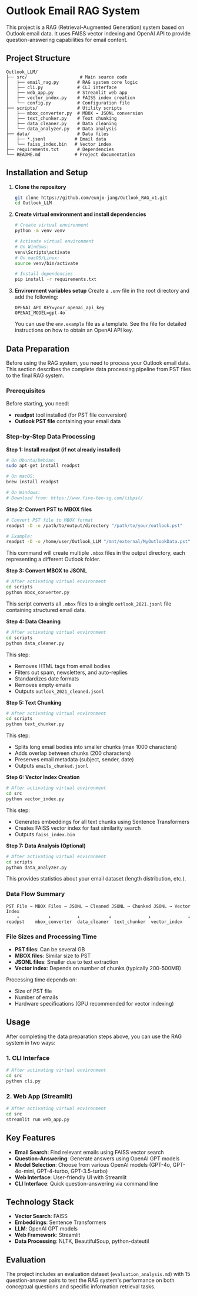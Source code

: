 # Outlook Email RAG System

This project is a RAG (Retrieval-Augmented Generation) system based on Outlook email data. It uses FAISS vector indexing and OpenAI API to provide question-answering capabilities for email content.

## Project Structure

```
Outlook_LLM/
├── src/                    # Main source code
│   ├── email_rag.py       # RAG system core logic
│   ├── cli.py             # CLI interface
│   ├── web_app.py         # Streamlit web app
│   ├── vector_index.py    # FAISS index creation
│   └── config.py          # Configuration file
├── scripts/               # Utility scripts
│   ├── mbox_converter.py  # MBOX → JSONL conversion
│   ├── text_chunker.py    # Text chunking
│   ├── data_cleaner.py    # Data cleaning
│   └── data_analyzer.py   # Data analysis
├── data/                  # Data files
│   ├── *.jsonl           # Email data
│   └── faiss_index.bin   # Vector index
├── requirements.txt       # Dependencies
└── README.md             # Project documentation
```

## Installation and Setup

1. **Clone the repository**
   ```bash
   git clone https://github.com/eunjo-jang/Outlook_RAG_v1.git
   cd Outlook_LLM
   ```

2. **Create virtual environment and install dependencies**
   ```bash
   # Create virtual environment
   python -m venv venv
   
   # Activate virtual environment
   # On Windows:
   venv\Scripts\activate
   # On macOS/Linux:
   source venv/bin/activate
   
   # Install dependencies
   pip install -r requirements.txt
   ```

3. **Environment variables setup**
   Create a `.env` file in the root directory and add the following:
   ```
   OPENAI_API_KEY=your_openai_api_key
   OPENAI_MODEL=gpt-4o
   ```
   
   You can use the `env.example` file as a template. See the file for detailed instructions on how to obtain an OpenAI API key.

## Data Preparation

Before using the RAG system, you need to process your Outlook email data. This section describes the complete data processing pipeline from PST files to the final RAG system.

### Prerequisites

Before starting, you need:
- **readpst** tool installed (for PST file conversion)
- **Outlook PST file** containing your email data

### Step-by-Step Data Processing

**Step 1: Install readpst (if not already installed)**
```bash
# On Ubuntu/Debian:
sudo apt-get install readpst

# On macOS:
brew install readpst

# On Windows:
# Download from: https://www.five-ten-sg.com/libpst/
```

**Step 2: Convert PST to MBOX files**
```bash
# Convert PST file to MBOX format
readpst -D -o /path/to/output/directory "/path/to/your/outlook.pst"

# Example:
readpst -D -o /home/user/Outlook_LLM "/mnt/external/MyOutlookData.pst"
```

This command will create multiple `.mbox` files in the output directory, each representing a different Outlook folder.

**Step 3: Convert MBOX to JSONL**
```bash
# After activating virtual environment
cd scripts
python mbox_converter.py
```

This script converts all `.mbox` files to a single `outlook_2021.jsonl` file containing structured email data.

**Step 4: Data Cleaning**
```bash
# After activating virtual environment
cd scripts
python data_cleaner.py
```

This step:
- Removes HTML tags from email bodies
- Filters out spam, newsletters, and auto-replies
- Standardizes date formats
- Removes empty emails
- Outputs `outlook_2021_cleaned.jsonl`

**Step 5: Text Chunking**
```bash
# After activating virtual environment
cd scripts
python text_chunker.py
```

This step:
- Splits long email bodies into smaller chunks (max 1000 characters)
- Adds overlap between chunks (200 characters)
- Preserves email metadata (subject, sender, date)
- Outputs `emails_chunked.jsonl`

**Step 6: Vector Index Creation**
```bash
# After activating virtual environment
cd src
python vector_index.py
```

This step:
- Generates embeddings for all text chunks using Sentence Transformers
- Creates FAISS vector index for fast similarity search
- Outputs `faiss_index.bin`

**Step 7: Data Analysis (Optional)**
```bash
# After activating virtual environment
cd scripts
python data_analyzer.py
```

This provides statistics about your email dataset (length distribution, etc.).

### Data Flow Summary

```
PST File → MBOX Files → JSONL → Cleaned JSONL → Chunked JSONL → Vector Index
    ↓           ↓          ↓           ↓              ↓              ↓
readpst    mbox_converter  data_cleaner  text_chunker  vector_index
```

### File Sizes and Processing Time

- **PST files**: Can be several GB
- **MBOX files**: Similar size to PST
- **JSONL files**: Smaller due to text extraction
- **Vector index**: Depends on number of chunks (typically 200-500MB)

Processing time depends on:
- Size of PST file
- Number of emails
- Hardware specifications (GPU recommended for vector indexing)

## Usage

After completing the data preparation steps above, you can use the RAG system in two ways:

### 1. CLI Interface
```bash
# After activating virtual environment
cd src
python cli.py
```

### 2. Web App (Streamlit)
```bash
# After activating virtual environment
cd src
streamlit run web_app.py
```

## Key Features

- **Email Search**: Find relevant emails using FAISS vector search
- **Question-Answering**: Generate answers using OpenAI GPT models
- **Model Selection**: Choose from various OpenAI models (GPT-4o, GPT-4o-mini, GPT-4-turbo, GPT-3.5-turbo)
- **Web Interface**: User-friendly UI with Streamlit
- **CLI Interface**: Quick question-answering via command line

## Technology Stack

- **Vector Search**: FAISS
- **Embeddings**: Sentence Transformers
- **LLM**: OpenAI GPT models
- **Web Framework**: Streamlit
- **Data Processing**: NLTK, BeautifulSoup, python-dateutil

## Evaluation

The project includes an evaluation dataset (`evaluation_analysis.md`) with 15 question-answer pairs to test the RAG system's performance on both conceptual questions and specific information retrieval tasks.
